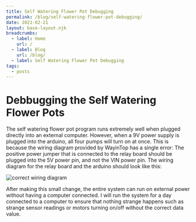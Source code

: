```yaml
---
title: Self Watering Flower Pot Debugging
permalink: /blog/self-watering-flower-pot-debugging/
date: 2021-02-21
layout: base-layout.njk
breadcrumbs:
  - label: Home
    url: /
  - label: Blog
    url: /blog/
  - label: Self Watering Flower Pot Debugging
tags:
  - posts
---
```


# Debbugging the Self Watering Flower Pots

The self watering flower pot program runs extremely well when plugged directly into an external computer. However, when a 9V power supply is plugged into the arduino, all four pumps will turn on at once. This is because the wiring diagram provided by WayinTop has a single error: The positive power jumper that is connected to the relay board should be plugged into the 5V power pin, and not the VIN power pin. The wiring diagram for the relay board and the arduino should look like this:

![correct wiring diagram](/img/correct-wiring-diagram.jpg)

After making this small change, the entire system can run on external power without having a computer connected. I will run the system for a day connected to a computer to ensure that nothing strange happens such as strange sensor readings or motors turning on/off without the correct data value.

